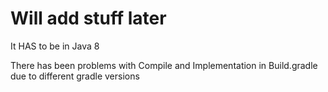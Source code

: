 # Will add stuff later

It HAS to be in Java 8

There has been problems with Compile and Implementation in Build.gradle due to different gradle versions 